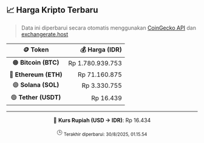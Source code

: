 

<!-- HARGA_KRIPTO -->
## 📈 Harga Kripto Terbaru

> Data ini diperbarui secara otomatis menggunakan [CoinGecko API](https://www.coingecko.com/) dan [exchangerate.host](https://exchangerate.host/)

<div align="center">

| 🪙 Token | 💰 Harga (IDR) |
|:------:|---------------:|
| 🟠 **Bitcoin (BTC)**   | Rp 1.780.939.753 |
| 🔵 **Ethereum (ETH)**  | Rp 71.160.875 |
| 🟣 **Solana (SOL)**    | Rp 3.330.755 |
| 🟢 **Tether (USDT)**   | Rp 16.439 |

---

💱 **Kurs Rupiah (USD → IDR)**: Rp 16.434

🕒 <sub>Terakhir diperbarui: 30/8/2025, 01.15.54</sub>

</div>
<!-- /HARGA_KRIPTO -->